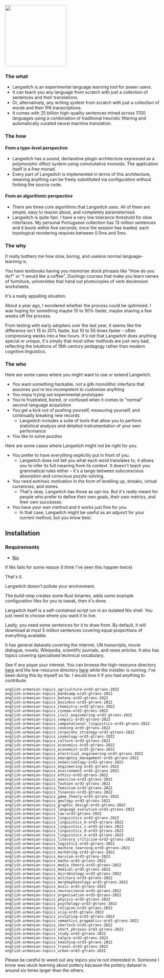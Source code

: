 <img src="https://github.com/ckoshka/langwitch-deno/raw/master/static/potted_plant.png" width="200" />

### The what

- Langwitch is an experimental language learning tool for power users.
- It can teach you any language from scratch with just a collection of sentences and their translations.
- Or, alternatively, any writing system from scratch with just a collection of words and their IPA transcriptions.
- It comes with 25 billion high-quality sentences mined across 1700 languages using a combination of traditional heuristic filtering and automatically curated neural machine translation.

### The how

#### From a type-level perspective

- Langwitch has a sound, declarative plugin architecture expressed as a polymorphic effect system using commutative monoids. The application itself is a free monad.
- Every part of Langwitch is implemented in terms of this architecture, meaning anything can be freely substituted via configuration without forking the source code.

#### From an algorithmic perspective

- There are three core algorithms that Langwitch uses. All of them are simple, easy to reason about, and completely parameterised.
- Langwitch is quite fast. I have a very low tolerance threshold for slow interfaces. My personal Portuguese collection has 13 million sentences and it boots within five seconds; once the session has loaded, each topological reordering requires between 0.5ms and 5ms. 

### The why

It really bothers me how slow, boring, and useless normal language-learning is. 

You have textbooks having you memorise stock phrases like "How do you do?" or "I would like a coffee", Duolingo courses that make you learn names of furtniture, universities that hand out photocopies of verb declension worksheets.

It's a really appalling situation. 

About a year ago, I wondered whether the process could be optimised. I was hoping for something maybe 10 to 50% faster, maybe shaving a few weeks off the process. 

From testing with early adopters over the last year, it seems like the difference isn't 15 to 20% faster, but 10 to 50 times faster – often compressing weeks into a few hours. It's not that Langwitch does anything special or unique, it's simply that most other methods are just very bad, reflecting the intuitions of 19th century pedagogy rather than modern cognitive linguistics.

### The who

Here are some cases where you might want to use or extend Langwitch.

* You want something hackable, not a glib monolithic interface that assumes you're too incompetent to customise anything
* You enjoy trying out experimental prototypes
* You're frustrated, bored, or confused when it comes to "normal" second-language acquisition
* You get a kick out of pushing yourself, measuring yourself, and continually breaking new records
    * Langwitch includes a suite of tools that allow you to perform statistical analysis and detailed instrumentation of your own performance
* You like to solve puzzles

Here are some cases where Langwitch might not be right for you.

* You prefer to have everything explicitly put in front of you. 
    * Langwitch does not tell you what each word translates to, it allows you to infer its full meaning from its context. It doesn't teach you grammatical rules either – it's a tango between subconscious absorption and conscious puzzle-solving.
* You need extrinsic motivation in the form of levelling up, streaks, virtual currencies, and stores.
    * That's okay. Langwitch has those as opt-ins. But it's really meant for people who prefer to define their own goals, their own metrics, and their own successes.
* You have your own method and it works just fine for you.
    * In that case, Langwitch might be useful as an adjunct for your current method, but you know best.

## Installation

### Requirements

- [Nix](https://nixos.org/download.html)

If Nix fails for some reason (I think I've seen this happen twice)

That's it.

Langwitch doesn't pollute your environment.

The build-step creates some Rust binaries, adds some example configuration files for you to tweak, then it's done.

Langwitch itself is a self-contained script run in an isolated Nix shell. You just need to choose where you want it to live.

Lastly, you need some sentences for it to draw from. By default, it will download at most 5 million sentences covering equal proportions of everything available. 

It has general datasets covering the internet, UN transcripts, movie dialogue, novels, Wikipedia, scientific journals, and news articles. It also has topics covering specialised technical vocabulary. 

See if any pique your interest. You can browse the high-resource directory [here](https://archive.org/download/english-portuguese-statmt) and the low-resource directory [here](https://archive.org/download/bible_alignments_v2) while the installer is running. I've been doing this by myself so far. I would love it if you had anything to contribute.

```
english-armenian-topics_agriculture-ord3-gtrans-2022
english-armenian-topics_bandcamp-ord3-gtrans-2022
english-armenian-topics_botany-ord3-gtrans-2022
english-armenian-topics_business-ord3-gtrans-2022
english-armenian-topics_chemistry-ord3-gtrans-2022
english-armenian-topics_cinema-ord3-gtrans-2022
english-armenian-topics_civil_engineering-ord3-gtrans-2022
english-armenian-topics_compsci-ord3-gtrans-2022
english-armenian-topics_computational_linguistics-ord3-gtrans-2022
english-armenian-topics_cooking-ord3-gtrans-2022
english-armenian-topics_corporate_strategy-ord3-gtrans-2022
english-armenian-topics_cosmology-ord3-gtrans-2022
english-armenian-topics_culture-ord3-gtrans-2022
english-armenian-topics_economics-ord3-gtrans-2022
english-armenian-topics_economist-ord3-gtrans-2022
english-armenian-topics_electrical_engineering-ord3-gtrans-2022
english-armenian-topics_emergency_management-ord3-gtrans-2022
english-armenian-topics_endocrinology-ord3-gtrans-2022
english-armenian-topics_engineering-ord3-gtrans-2022
english-armenian-topics_environment-ord3-gtrans-2022
english-armenian-topics_ethics-ord3-gtrans-2022
english-armenian-topics_exercise-ord3-gtrans-2022
english-armenian-topics_fashion-ord3-gtrans-2022
english-armenian-topics_feminism-ord3-gtrans-2022
english-armenian-topics_finances-ord3-gtrans-2022
english-armenian-topics_game_theory-ord3-gtrans-2022
english-armenian-topics_geology-ord3-gtrans-2022
english-armenian-topics_graphic_design-ord3-gtrans-2022
english-armenian-topics_language_evolution-ord3-gtrans-2022
english-armenian-topics_law-ord3-gtrans-2022
english-armenian-topics_linguistics-ord3-gtrans-2022
english-armenian-topics_linguistics_b-ord3-gtrans-2022
english-armenian-topics_linguistics_c-ord3-gtrans-2022
english-armenian-topics_linguistics_d-ord3-gtrans-2022
english-armenian-topics_linguistics_e-ord3-gtrans-2022
english-armenian-topics_literary_criticism-ord3-gtrans-2022
english-armenian-topics_logistics-ord3-gtrans-2022
english-armenian-topics_machine_learning-ord3-gtrans-2022
english-armenian-topics_marketing-ord3-gtrans-2022
english-armenian-topics_marxism-ord3-gtrans-2022
english-armenian-topics_maths-ord3-gtrans-2022
english-armenian-topics_media_theory-ord3-gtrans-2022
english-armenian-topics_medical-ord3-gtrans-2022
english-armenian-topics_microbiology-ord3-gtrans-2022
english-armenian-topics_military-ord3-gtrans-2022
english-armenian-topics_morphophonology-ord3-gtrans-2022
english-armenian-topics_music-ord3-gtrans-2022
english-armenian-topics_neuroscience-ord3-gtrans-2022
english-armenian-topics_organisation-ord3-gtrans-2022
english-armenian-topics_physics-ord3-gtrans-2022
english-armenian-topics_psychology-ord3-gtrans-2022
english-armenian-topics_religion-ord3-gtrans-2022
english-armenian-topics_sciq-ord3-gtrans-2022
english-armenian-topics_sculpting-ord3-gtrans-2022
english-armenian-topics_semantics_pragmatics-ord3-gtrans-2022
english-armenian-topics_sherlock-ord3-gtrans-2022
english-armenian-topics_short_phrases-ord3-gtrans-2022
english-armenian-topics_study-ord3-gtrans-2022
english-armenian-topics_talpco-ord3-gtrans-2022
english-armenian-topics_teaching-ord3-gtrans-2022
english-armenian-topics_travel-ord3-gtrans-2022
english-armenian-topics_urban-ord3-gtrans-2022
```

Please be careful to weed out any topics you're not interested in. Someone I know was stuck learning about pottery because the pottery dataset is around six times larger than the others.